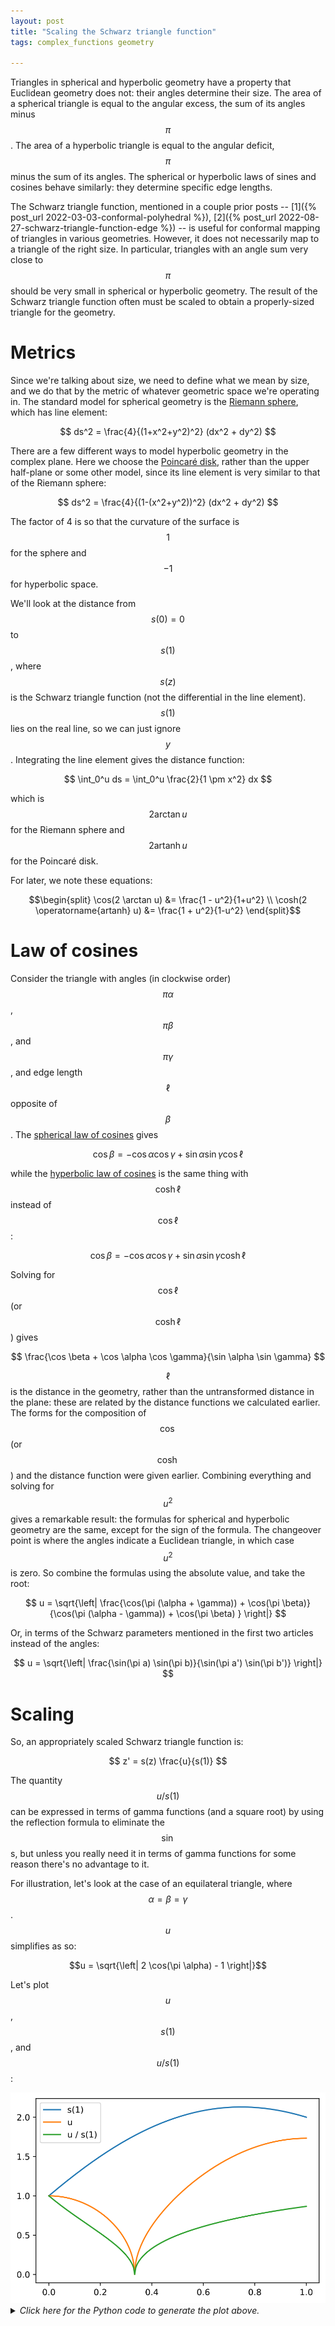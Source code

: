 ```yaml
---
layout: post
title: "Scaling the Schwarz triangle function"
tags: complex_functions geometry

---
```

Triangles in spherical and hyperbolic geometry have a property that Euclidean geometry does not: their angles determine their size. The area of a spherical triangle is equal to the angular excess, the sum of its angles minus $$\pi$$. The area of a hyperbolic triangle is equal to the angular deficit, $$\pi$$ minus the sum of its angles. The spherical or hyperbolic laws of sines and cosines behave similarly: they determine specific edge lengths.

The Schwarz triangle function, mentioned in a couple prior posts -- [1]({% post_url 2022-03-03-conformal-polyhedral %}), [2]({% post_url 2022-08-27-schwarz-triangle-function-edge %}) -- is useful for conformal mapping of triangles in various geometries. However, it does not necessarily map to a triangle of the right size. In particular, triangles with an angle sum very close to $$\pi$$ should be very small in spherical or hyperbolic geometry. The result of the Schwarz triangle function often must be scaled to obtain a properly-sized triangle for the geometry.

# Metrics
Since we're talking about size, we need to define what we mean by size, and we do that by the metric of whatever geometric space we're operating in. The standard model for spherical geometry is the [Riemann sphere](https://en.wikipedia.org/wiki/Riemann_sphere), which has line element:

$$ ds^2 = \frac{4}{(1+x^2+y^2)^2} (dx^2 + dy^2) $$

There are a few different ways to model hyperbolic geometry in the complex plane. Here we choose the [Poincaré disk](https://en.wikipedia.org/wiki/Poincar%C3%A9_disk_model), rather than the upper half-plane or some other model, since its line element is very similar to that of the Riemann sphere:

$$ ds^2 = \frac{4}{(1-(x^2+y^2))^2} (dx^2 + dy^2) $$

The factor of 4 is so that the curvature of the surface is $$1$$ for the sphere and $$-1$$ for hyperbolic space.

We'll look at the distance from $$s(0)=0$$ to $$s(1)$$, where $$s(z)$$ is the Schwarz triangle function (not the differential in the line element). $$s(1)$$ lies on the real line, so we can just ignore $$y$$. Integrating the line element gives the distance function:

$$ \int_0^u ds = \int_0^u \frac{2}{1 \pm x^2} dx $$

which is $$2 \arctan u $$ for the Riemann sphere and $$2 \operatorname{artanh} u $$ for the Poincaré disk.

For later, we note these equations:

$$\begin{split}
\cos(2 \arctan u) &= \frac{1 - u^2}{1+u^2} \\
\cosh(2 \operatorname{artanh} u) &= \frac{1 + u^2}{1-u^2}
\end{split}$$

# Law of cosines
Consider the triangle with angles (in clockwise order) $$\pi \alpha$$, $$\pi \beta$$, and $$\pi \gamma$$, and edge length $$\ell$$ opposite of $$\beta$$.
The [spherical law of cosines](https://en.wikipedia.org/wiki/Spherical_law_of_cosines) gives

$$
\cos \beta = - \cos \alpha \cos \gamma + \sin \alpha \sin \gamma \cos \ell
$$

while the [hyperbolic law of cosines](https://en.wikipedia.org/wiki/Hyperbolic_law_of_cosines) is the same thing with $$\cosh \ell$$ instead of $$\cos \ell$$:

$$
\cos \beta = - \cos \alpha \cos \gamma + \sin \alpha \sin \gamma \cosh \ell
$$

Solving for $$\cos \ell$$ (or $$\cosh \ell$$) gives 

$$
\frac{\cos \beta + \cos \alpha \cos \gamma}{\sin \alpha \sin \gamma}
$$

$$\ell$$ is the distance in the geometry, rather than the untransformed distance in the plane: these are related by the distance functions we calculated earlier. The forms for the composition of $$\cos$$ (or $$\cosh$$) and the distance function were given earlier. Combining everything and solving for $$u^2$$ gives a remarkable result: the formulas for spherical and hyperbolic geometry are the same, except for the sign of the formula. The changeover point is where the angles indicate a Euclidean triangle, in which case $$u^2$$ is zero. So combine the formulas using the absolute value, and take the root:

$$
u = \sqrt{\left| \frac{\cos(\pi (\alpha + \gamma)) + \cos(\pi \beta)}{\cos(\pi (\alpha - \gamma)) + \cos(\pi \beta) } \right|}
$$

Or, in terms of the Schwarz parameters mentioned in the first two articles instead of the angles:

$$
u = \sqrt{\left| \frac{\sin(\pi a) \sin(\pi b)}{\sin(\pi a') \sin(\pi b')} \right|}
$$

# Scaling 

So, an appropriately scaled Schwarz triangle function is:

$$
z' = s(z) \frac{u}{s(1)}
$$

The quantity $$u/s(1)$$ can be expressed in terms of gamma functions (and a square root) by using the reflection formula to eliminate the $$\sin$$s, but unless you really need it in terms of gamma functions for some reason there's no advantage to it.

For illustration, let's look at the case of an equilateral triangle, where $$\alpha = \beta = \gamma$$. $$u$$ simplifies as so:

$$u = \sqrt{\left| 2 \cos(\pi \alpha) - 1 \right|}$$

Let's plot $$u$$, $$s(1)$$, and $$u/s(1)$$:

<center><img src="/assets/images/Schwarz_triangle_function_scale.svg" alt="Graph of u, s(1), and u/s(1)" /></center>

<details>
  <summary><i>Click here for the Python code to generate the plot above.</i></summary>
<pre>
import numpy as np
from scipy.special import gamma
import matplotlib.pyplot as plt

alpha = np.linspace(0, 1, 241)
beta = alpha
gam = alpha
a = (1 - alpha - beta - gam)/2
b = (1 - alpha + beta - gam)/2
c = 1 - alpha
ap = (1 + alpha - beta - gam)/2  # a - c + 1
bp = (1 + alpha + beta - gam)/2  # b - c + 1
cp = 1 + alpha  # 2-c

s1 = gamma(1 - ap) * gamma(cp) * gamma(1 - bp)/(gamma(1 - a) * gamma(c) * gamma(1 - b))
s1[-1] = 2
u = np.sqrt(abs(np.sin(np.pi*a) * np.sin(np.pi*b) /
            (np.sin(np.pi*ap) * np.sin(np.pi*bp))))
u[-1] = np.sqrt(3)

fig, ax = plt.subplots()
ax.plot(alpha, s1, label='s(1)')
ax.plot(alpha, u, label='u')
ax.plot(alpha, u/s1, label='u / s(1)')
ax.legend()

fig.savefig('Schwarz_triangle_function_scale.svg', bbox_inches='tight')
</pre>
</details>
